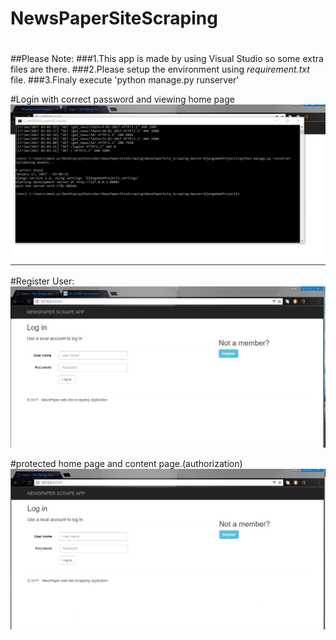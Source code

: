 # NewsPaperSiteScraping
#
##Please Note:
###1.This app is made by using Visual Studio so some extra files are there.
###2.Please setup the environment using *_requirement.txt_* file.
###3.Finaly execute 'python manage.py runserver'

#Login with correct password and viewing home page
![](https://github.com/amol3793/NewsPaperSiteScraping/blob/master/NewsPaperSiteScraping.gif)

#Register User:
![](https://github.com/amol3793/NewsPaperSiteScraping/blob/master/NewsPaperSiteScraping2.gif)

#protected home page and content page.(authorization)
![](https://github.com/amol3793/NewsPaperSiteScraping/blob/master/NewsPaperSiteScraping3.gif)
